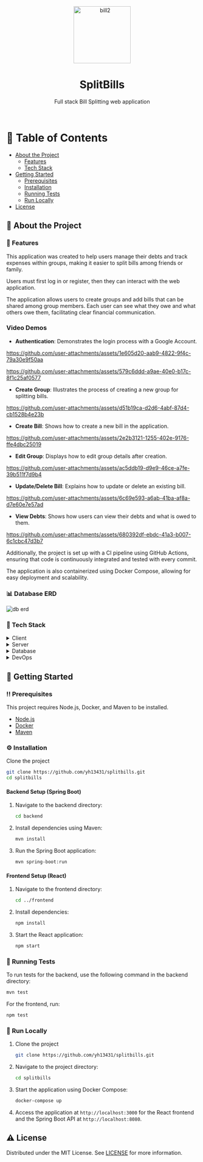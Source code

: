 <div align="center">

  <img src="https://github.com/user-attachments/assets/36a6923a-0e28-41ea-8e84-d07e1571a545" alt="bill2" width="150" />
  <h1>SplitBills</h1>
  
  <p>
    Full stack Bill Splitting web application
  </p>
  
</div>

<br />

<!-- Table of Contents -->
# :notebook_with_decorative_cover: Table of Contents

- [About the Project](#star2-about-the-project)
  * [Features](#rocket-features)
  * [Tech Stack](#space_invader-tech-stack)
- [Getting Started](#toolbox-getting-started)
  * [Prerequisites](#bangbang-prerequisites)
  * [Installation](#gear-installation)
  * [Running Tests](#test_tube-running-tests)
  * [Run Locally](#running-run-locally)
- [License](#warning-license)

  
<!-- About the Project -->
## :star2: About the Project

<!-- Usage -->
### :rocket: Features

This application was created to help users manage their debts and track expenses within groups, making it easier to split bills among friends or family.

Users must first log in or register, then they can interact with the web application.

The application allows users to create groups and add bills that can be shared among group members. Each user can see what they owe and what others owe them, facilitating clear financial communication.


### Video Demos

- **Authentication**: Demonstrates the login process with a Google Account.


https://github.com/user-attachments/assets/1e605d20-aab9-4822-9f4c-79a30e9f50aa




https://github.com/user-attachments/assets/579c6ddd-a9ae-40e0-b17c-8f1c25af0577


- **Create Group**: Illustrates the process of creating a new group for splitting bills.


https://github.com/user-attachments/assets/d51b19ca-d2d6-4abf-87d4-cb1528b4e23b



- **Create Bill**: Shows how to create a new bill in the application.


https://github.com/user-attachments/assets/2e2b3121-1255-402e-9176-ffe4dbc25019



- **Edit Group**: Displays how to edit group details after creation.


https://github.com/user-attachments/assets/ac5ddb19-d9e9-46ce-a7fe-39b511f7d9b4



- **Update/Delete Bill**: Explains how to update or delete an existing bill.


https://github.com/user-attachments/assets/6c69e593-a6ab-41ba-af8a-d7e60e7e57ad



- **View Debts**: Shows how users can view their debts and what is owed to them.


https://github.com/user-attachments/assets/680392df-ebdc-41a3-b007-6c1cbc47d3b7


Additionally, the project is set up with a CI pipeline using GitHub Actions, ensuring that code is continuously integrated and tested with every commit. 

The application is also containerized using Docker Compose, allowing for easy deployment and scalability.


### :bar_chart: Database ERD

![db erd](https://github.com/user-attachments/assets/2618f97b-1491-4892-b07a-acee85625e6d)




<!-- TechStack -->
### :space_invader: Tech Stack

<details>
  <summary>Client</summary>
  <ul>
    <li><a href="https://reactjs.org/">React.js</a></li>
    <li><a href="https://mui.com/">Material-UI</a></li>
  </ul>
</details>

<details>
  <summary>Server</summary>
  <ul>
    <li><a href="https://spring.io/projects/spring-boot">Spring Boot</a></li>
    <li><a href="https://maven.apache.org/">Maven</a></li>
  </ul>
</details>

<details>
<summary>Database</summary>
  <ul>
    <li><a href="https://www.postgresql.org/">PostgreSQL</a></li>
  </ul>
</details>

<details>
<summary>DevOps</summary>
  <ul>
    <li><a href="https://www.docker.com/">Docker</a></li>
    <li><a href="https://docs.github.com/en/actions">GitHub Actions</a></li>
  </ul>
</details>

<!-- Getting Started -->
## 	:toolbox: Getting Started

<!-- Prerequisites -->
### :bangbang: Prerequisites

This project requires Node.js, Docker, and Maven to be installed.

- [Node.js](https://nodejs.org/en/download/)
- [Docker](https://docs.docker.com/get-docker/)
- [Maven](https://maven.apache.org/download.cgi)

<!-- Installation -->
### :gear: Installation

Clone the project

```bash
git clone https://github.com/yh13431/splitbills.git
cd splitbills
```

#### Backend Setup (Spring Boot)

1. Navigate to the backend directory:

   ```bash
   cd backend
   ```

2. Install dependencies using Maven:

   ```bash
   mvn install
   ```

3. Run the Spring Boot application:

   ```bash
   mvn spring-boot:run
   ```

#### Frontend Setup (React)

1. Navigate to the frontend directory:

   ```bash
   cd ../frontend
   ```

2. Install dependencies:

   ```bash
   npm install
   ```

3. Start the React application:

   ```bash
   npm start
   ```

<!-- Running Tests -->
### :test_tube: Running Tests

To run tests for the backend, use the following command in the backend directory:

```bash
mvn test
```

For the frontend, run:

```bash
npm test
```

<!-- Run Locally -->
### :running: Run Locally

1. Clone the project

   ```bash
   git clone https://github.com/yh13431/splitbills.git
   ```

2. Navigate to the project directory:

   ```bash
   cd splitbills
   ```

3. Start the application using Docker Compose:

   ```bash
   docker-compose up
   ```

4. Access the application at `http://localhost:3000` for the React frontend and the Spring Boot API at `http://localhost:8080`.


<!-- License -->
## :warning: License

Distributed under the MIT License. See [LICENSE](https://github.com/yh13431/splitbills/blob/main/LICENSE.md) for more information.
